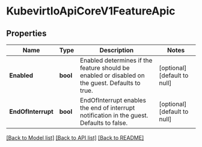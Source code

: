 # KubevirtIoApiCoreV1FeatureApic

## Properties
Name | Type | Description | Notes
------------ | ------------- | ------------- | -------------
**Enabled** | **bool** | Enabled determines if the feature should be enabled or disabled on the guest. Defaults to true. | [optional] [default to null]
**EndOfInterrupt** | **bool** | EndOfInterrupt enables the end of interrupt notification in the guest. Defaults to false. | [optional] [default to null]

[[Back to Model list]](../README.md#documentation-for-models) [[Back to API list]](../README.md#documentation-for-api-endpoints) [[Back to README]](../README.md)


